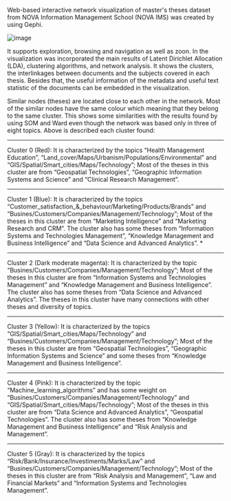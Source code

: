 Web-based interactive network visualization of master's theses dataset from NOVA Information Management School (NOVA IMS) was created by using Gephi.
 
![image](https://user-images.githubusercontent.com/71514679/175117467-1ac9d0d7-9aa0-47b7-80ec-741413e4945a.png) 
 
It supports exploration, browsing and navigation as well as zoon. In the visualization was incorporated the main results of Latent Dirichlet Allocation (LDA), clustering algorithms, and network analysis. 
It shows the clusters, the interlinkages between documents and the subjects covered in each thesis. 
Besides that, the useful information of the metadata and useful text statistic of the documents can be embedded in the visualization.

Similar nodes (theses) are located close to each other in the network. Most of the similar nodes have the same colour which meaning that they belong to the same cluster. 
This shows some similarities with the results found by using SOM and Ward even though the network was based only in three of eight topics. 
Above is described each cluster found: 

********************************************************************************************************************************************************************* 
Cluster 0 (Red): It is characterized by the topics “Health Management Education”, “Land_cover/Maps/Urbanism/Populations/Environmental” and “GIS/Spatial/Smart_cities/Maps/Technology”; Most of the theses in this cluster are from “Geospatial Technologies”, “Geographic Information Systems and Science” and “Clinical Research Management”. 
********************************************************************************************************************************************************************* 
Cluster 1 (Blue): It is characterized by the topics “Customer_satisfaction_&_behaviour/Marketing/Products/Brands” and “Busines/Customers/Companies/Management/Technology”; Most of the theses in this cluster are from “Marketing Intelligence” and “Marketing Research and CRM”. The cluster also has some theses from “Information Systems and Technologies Management”, “Knowledge Management and Business Intelligence” and “Data Science and Advanced Analytics”. *
******************************************************************************************************************************************************************** 
Cluster 2 (Dark moderate magenta): It is characterized by the topic “Busines/Customers/Companies/Management/Technology”; Most of the theses in this cluster are from “Information Systems and Technologies Management” and “Knowledge Management and Business Intelligence”. The cluster also has some theses from “Data Science and Advanced Analytics”. The theses in this cluster have many connections with other theses and diversity of topics. 
********************************************************************************************************************************************************************* 
Cluster 3 (Yellow): It is characterized by the topics “GIS/Spatial/Smart_cities/Maps/Technology” and “Busines/Customers/Companies/Management/Technology”; Most of the theses in this cluster are from “Geospatial Technologies”, “Geographic Information Systems and Science” and some theses from “Knowledge Management and Business Intelligence”. 
********************************************************************************************************************************************************************* 
Cluster 4 (Pink): It is characterized by the topic “Machine_learning_algorithms” and has some weight on “Busines/Customers/Companies/Management/Technology” and “GIS/Spatial/Smart_cities/Maps/Technology”; Most of the theses in this cluster are from “Data Science and Advanced Analytics”, “Geospatial Technologies”. The cluster also has some theses from “Knowledge Management and Business Intelligence” and “Risk Analysis and Management”. 
********************************************************************************************************************************************************************* 
Cluster 5 (Gray): It is characterized by the topics “Risk/Bank/Insurance/Investiments/Marks/Law” and “Busines/Customers/Companies/Management/Technology”; Most of the theses in this cluster are from “Risk Analysis and Management”, “Law and Financial Markets” and “Information Systems and Technologies Management”.
